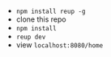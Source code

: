
- `npm install reup -g`
- clone this repo
- `npm install`
- `reup dev`
- view `localhost:8080/home`

